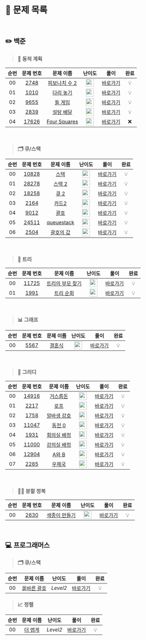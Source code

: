 <br>

# 📖 문제 목록

<br>

## ✏️ 백준

 >### 💭 동적 계획
| 순번 | 문제 번호 | 문제 이름 | 난이도 | 풀이 | 완료 |
| :-----: | :-----: | :-----: | :-----: | :-----: | :-----: |
| 00 | [2748](http://www.acmicpc.net/problem/2748) | [피보나치 수 2](http://www.acmicpc.net/problem/2748) | <img height="25px" width="25px" src="https://static.solved.ac/tier_small/5.svg"/> | [바로가기](https://github.com/jjjuni/CodingTest_py/tree/main/Baekjoon/Bronze/Dynamic_Programming/2748) | 💡 |
| 01 | [1010](http://www.acmicpc.net/problem/1010) | [다리 놓기](http://www.acmicpc.net/problem/1010) | <img height="25px" width="25px" src="https://static.solved.ac/tier_small/6.svg"/> | [바로가기](https://github.com/jjjuni/CodingTest_py/tree/main/Baekjoon/silver/Dynamic_Programming/1010) | 💡 |
| 02 | [9655](http://www.acmicpc.net/problem/9655) | [돌 게임](http://www.acmicpc.net/problem/9655) | <img height="25px" width="25px" src="https://static.solved.ac/tier_small/6.svg"/> | [바로가기](https://github.com/jjjuni/CodingTest_py/tree/main/Baekjoon/silver/Dynamic_Programming/9655) | 💡 |
| 03 | [2839](http://www.acmicpc.net/problem/2839) | [설탕 배달](http://www.acmicpc.net/problem/2839) | <img height="25px" width="25px" src="https://static.solved.ac/tier_small/7.svg"/> | [바로가기](https://github.com/jjjuni/CodingTest_py/tree/main/Baekjoon/silver/Dynamic_Programming/2839) | 💡 |
| 04 | [17626](http://www.acmicpc.net/problem/17626) | [Four Squares](http://www.acmicpc.net/problem/17626) | <img height="25px" width="25px" src="https://static.solved.ac/tier_small/8.svg"/> | [바로가기](https://github.com/jjjuni/CodingTest_py/tree/main/Baekjoon/silver/Dynamic_Programming/17626) | ❌ |

<br>

>### 🗂️ 큐/스택
| 순번 | 문제 번호 | 문제 이름 | 난이도 | 풀이 | 완료 |
| :-----: | :-----: | :-----: | :-----: | :-----: | :-----: |
| 00 | [10828](http://www.acmicpc.net/problem/10828) | [스택](http://www.acmicpc.net/problem/10828) | <img height="25px" width="25px" src="https://static.solved.ac/tier_small/7.svg"/> | [바로가기](https://github.com/jjjuni/CodingTest_py/tree/main/Baekjoon/silver/Queue%2CStack/10828) | 💡 |
| 01 | [28278](http://www.acmicpc.net/problem/28278) | [스택 2](http://www.acmicpc.net/problem/28278) | <img height="25px" width="25px" src="https://static.solved.ac/tier_small/7.svg"/> | [바로가기](https://github.com/jjjuni/CodingTest_py/tree/main/Baekjoon/silver/Queue%2CStack/28278) | 💡 |
| 02 | [18258](http://www.acmicpc.net/problem/18258) | [큐 2](http://www.acmicpc.net/problem/18258) | <img height="25px" width="25px" src="https://static.solved.ac/tier_small/7.svg"/> | [바로가기](https://github.com/jjjuni/CodingTest_py/tree/main/Baekjoon/silver/Queue%2CStack/18258) | 💡 |
| 03 | [2164](http://www.acmicpc.net/problem/2164) | [카드2](http://www.acmicpc.net/problem/2164) | <img height="25px" width="25px" src="https://static.solved.ac/tier_small/7.svg"/> | [바로가기](https://github.com/jjjuni/CodingTest_py/tree/main/Baekjoon/silver/Queue%2CStack/2164) | 💡 |
| 04 | [9012](http://www.acmicpc.net/problem/9012) | [괄호](http://www.acmicpc.net/problem/9012) | <img height="25px" width="25px" src="https://static.solved.ac/tier_small/7.svg"/> | [바로가기](https://github.com/jjjuni/CodingTest_py/tree/main/Baekjoon/silver/Queue%2CStack/9012) | 💡 |
| 05 | [24511](http://www.acmicpc.net/problem/24511) | [queuestack](http://www.acmicpc.net/problem/24511) | <img height="25px" width="25px" src="https://static.solved.ac/tier_small/8.svg"/> | [바로가기](https://github.com/jjjuni/CodingTest_py/tree/main/Baekjoon/silver/Queue%2CStack/24511) | 💡 |
| 06 | [2504](http://www.acmicpc.net/problem/2504) | [괄호의 값](http://www.acmicpc.net/problem/2504) | <img height="25px" width="25px" src="https://static.solved.ac/tier_small/11.svg"/> | [바로가기](https://github.com/jjjuni/CodingTest_py/tree/main/Baekjoon/gold/Queue%2CStack/2504) | 💡 |

<br>

>### 🌲 트리
| 순번 | 문제 번호 | 문제 이름 | 난이도 | 풀이 | 완료 |
| :-----: | :-----: | :-----: | :-----: | :-----: | :-----: |
| 00 | [11725](http://www.acmicpc.net/problem/11725) | [트리의 부모 찾기](http://www.acmicpc.net/problem/11725) | <img height="25px" width="25px" src="https://static.solved.ac/tier_small/9.svg"/> | [바로가기](https://github.com/jjjuni/CodingTest_py/tree/main/Baekjoon/silver/Tree/11725) | 💡 |
| 01 | [1991](http://www.acmicpc.net/problem/1991) | [트리 순회](http://www.acmicpc.net/problem/1991) | <img height="25px" width="25px" src="https://static.solved.ac/tier_small/10.svg"/> | [바로가기](https://github.com/jjjuni/CodingTest_py/tree/main/Baekjoon/silver/Tree/1991) | 💡 |


<br>

>### 📊 그래프
| 순번 | 문제 번호 | 문제 이름 | 난이도 | 풀이 | 완료 |
| :-----: | :-----: | :-----: | :-----: | :-----: | :-----: |
| 00 | [5567](http://www.acmicpc.net/problem/5567) | [결혼식](http://www.acmicpc.net/problem/5567) | <img height="25px" width="25px" src="https://static.solved.ac/tier_small/9.svg"/> | [바로가기](https://github.com/jjjuni/CodingTest_py/tree/main/Baekjoon/silver/Graph/5567) | 💡 |

<br>

>### 🤑 그리디
| 순번 | 문제 번호 | 문제 이름 | 난이도 | 풀이 | 완료 |
| :-----: | :-----: | :-----: | :-----: | :-----: | :-----: |
| 00 | [14916](http://www.acmicpc.net/problem/14916) | [거스름돈](http://www.acmicpc.net/problem/14916) | <img height="25px" width="25px" src="https://static.solved.ac/tier_small/6.svg"/> | [바로가기](https://github.com/jjjuni/CodingTest_py/blob/main/Baekjoon/silver/greedy/14916) | 💡 |
| 01 | [2217](http://www.acmicpc.net/problem/2217) | [로프](http://www.acmicpc.net/problem/2217) | <img height="25px" width="25px" src="https://static.solved.ac/tier_small/7.svg"/> | [바로가기](https://github.com/jjjuni/CodingTest_py/blob/main/Baekjoon/silver/greedy/2217) | 💡 |
| 02 | [1758](http://www.acmicpc.net/problem/1758) | [알바생 강호](http://www.acmicpc.net/problem/1758) | <img height="25px" width="25px" src="https://static.solved.ac/tier_small/7.svg"/> | [바로가기](https://github.com/jjjuni/CodingTest_py/tree/main/Baekjoon/silver/greedy/1758) | 💡 |
| 03 | [11047](http://www.acmicpc.net/problem/11047) | [동전 0](http://www.acmicpc.net/problem/11047) | <img height="25px" width="25px" src="https://static.solved.ac/tier_small/7.svg"/> | [바로가기](https://github.com/jjjuni/CodingTest_py/tree/main/Baekjoon/silver/greedy/11047) | 💡 |
| 04 | [1931](http://www.acmicpc.net/problem/1931) | [회의실 배정](http://www.acmicpc.net/problem/1931) | <img height="25px" width="25px" src="https://static.solved.ac/tier_small/10.svg"/> | [바로가기](https://github.com/jjjuni/CodingTest_py/tree/main/Baekjoon/silver/greedy/1931) | 💡 |
| 05 | [11000](http://www.acmicpc.net/problem/11000) | [강의실 배정](http://www.acmicpc.net/problem/11000) | <img height="25px" width="25px" src="https://static.solved.ac/tier_small/11.svg"/> | [바로가기](https://github.com/jjjuni/CodingTest_py/tree/main/Baekjoon/gold/greedy/11000) | 💡 |
| 06 | [12904](http://www.acmicpc.net/problem/12904) | [A와 B](http://www.acmicpc.net/problem/12904) | <img height="25px" width="25px" src="https://static.solved.ac/tier_small/11.svg"/> | [바로가기](https://github.com/jjjuni/CodingTest_py/tree/main/Baekjoon/gold/greedy/12904) | 💡 |
| 07 | [2285](http://www.acmicpc.net/problem/2285) | [우체국](http://www.acmicpc.net/problem/2285) | <img height="25px" width="25px" src="https://static.solved.ac/tier_small/12.svg"/> | [바로가기](https://github.com/jjjuni/CodingTest_py/tree/main/Baekjoon/gold/greedy/2285) | 💡 |


<br>

>### ⛓️‍💥 분할 정복
| 순번 | 문제 번호 | 문제 이름 | 난이도 | 풀이 | 완료 |
| :-----: | :-----: | :-----: | :-----: | :-----: | :-----: |
| 00 | [2630](http://www.acmicpc.net/problem/2630) | [색종이 만들기](http://www.acmicpc.net/problem/2630) | <img height="25px" width="25px" src="https://static.solved.ac/tier_small/9.svg"/> | [바로가기](https://github.com/jjjuni/CodingTest_py/tree/main/Progammers/Level%202/Sort/%EB%8D%94%20%EB%A7%B5%EA%B2%8C) | 💡 |

<br>

## 💻 프로그래머스

>### 🗂️ 큐/스택
| 순번 | 문제 이름 | 난이도 | 풀이 | 완료 |
| :-----: | :-----: | :-----: | :-----: | :-----: |
| 00 | [올바른 괄호](https://school.programmers.co.kr/learn/courses/30/lessons/12909?language=python3#) | *Level2* | [바로가기](https://github.com/jjjuni/CodingTest_py/tree/main/Progammers/Level%202/Queue%2CStack/%EC%98%AC%EB%B0%94%EB%A5%B8%20%EA%B4%84%ED%98%B8) | 💡 |

>### 📈 정렬
| 순번 | 문제 이름 | 난이도 | 풀이 | 완료 |
| :-----: | :-----: | :-----: | :-----: | :-----: |
| 00 | [더 맵게](https://school.programmers.co.kr/learn/courses/30/lessons/42626?language=python3) | *Level2* | [바로가기](https://github.com/jjjuni/CodingTest_py/tree/main/Progammers/Level%202/Sort/%EB%8D%94%20%EB%A7%B5%EA%B2%8C) | 💡 |

<br>
